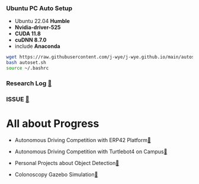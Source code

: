 ### Ubuntu PC Auto Setup
- Ubuntu 22.04 **Humble**
- **Nvidia-driver-525**
- **CUDA 11.8**
- **cuDNN 8.7.0**
- include **Anaconda**
```bash
wget https://raw.githubusercontent.com/j-wye/j-wye.github.io/main/autoset.sh
bash autoset.sh
source ~/.bashrc
```

### Research Log [🔗](./research_log/README.md)

### ISSUE [🔗](./issue/READEME.md)

# All about Progress
- Autonomous Driving Competition with ERP42 Platform[🔗](https://github.com/j-wye/erp42_drive)

- Autonomous Driving Competition with Turtlebot4 on Campus[🔗](https://github.com/j-wye/tb_project)

- Personal Projects about Object Detection[🔗](https://github.com/j-wye/Personal_Projects)

- Colonoscopy Gazebo Simulation[🔗](https://github.com/j-wye/endoscope_project)
